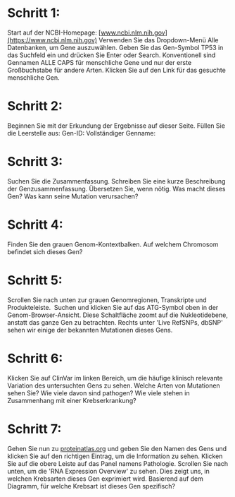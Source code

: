# Schritt 1: 
Start auf der NCBI-Homepage: [www.ncbi.nlm.nih.gov](https://www.ncbi.nlm.nih.gov)
Verwenden Sie das Dropdown-Menü Alle Datenbanken, um Gene auszuwählen. 
Geben Sie das Gen-Symbol TP53 in das Suchfeld ein und drücken Sie Enter oder Search.
Konventionell sind Gennamen ALLE CAPS für menschliche Gene und nur der erste Großbuchstabe für andere Arten. Klicken Sie auf den Link für das gesuchte menschliche Gen. 
# Schritt 2: 
Beginnen Sie mit der Erkundung der Ergebnisse auf dieser Seite. Füllen Sie die Leerstelle aus:
Gen-ID:
Vollständiger Genname: 
# Schritt 3: 
Suchen Sie die Zusammenfassung. Schreiben Sie eine kurze Beschreibung der Genzusammenfassung. Übersetzen Sie, wenn nötig. Was macht dieses Gen? Was kann seine Mutation verursachen?
# Schritt 4: 
Finden Sie den grauen Genom-Kontextbalken. Auf welchem Chromosom befindet sich dieses Gen?
# Schritt 5: 
Scrollen Sie nach unten zur grauen Genomregionen, Transkripte und Produkteleiste.  Suchen und klicken Sie auf das ATG-Symbol oben in der Genom-Browser-Ansicht. Diese Schaltfläche zoomt auf die Nukleotidebene, anstatt das ganze Gen zu betrachten. Rechts unter 'Live RefSNPs, dbSNP' sehen wir einige der bekannten Mutationen dieses Gens. 
# Schritt 6: 
Klicken Sie auf ClinVar im linken Bereich, um die häufige klinisch relevante Variation des untersuchten Gens zu sehen. Welche Arten von Mutationen sehen Sie? Wie viele davon sind pathogen? Wie viele stehen in Zusammenhang mit einer Krebserkrankung?
# Schritt 7: 
Gehen Sie nun zu [proteinatlas.org](https://www.proteinatlas.org) und geben Sie den Namen des Gens und klicken Sie auf den richtigen Eintrag, um die Information zu sehen. Klicken Sie auf die obere Leiste auf das Panel namens Pathologie. Scrollen Sie nach unten, um die 'RNA Expression Overview' zu sehen. Dies zeigt uns, in welchen Krebsarten dieses Gen exprimiert wird. Basierend auf dem Diagramm, für welche Krebsart ist dieses Gen spezifisch?

